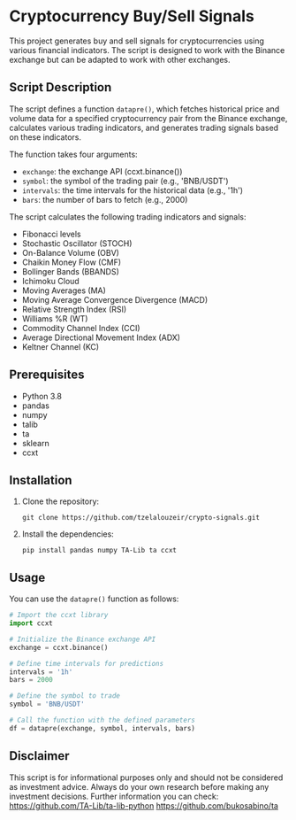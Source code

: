 # Cryptocurrency Buy/Sell Signals

This project generates buy and sell signals for cryptocurrencies using various financial indicators. The script is designed to work with the Binance exchange but can be adapted to work with other exchanges.
## Script Description

The script defines a function `datapre()`, which fetches historical price and volume data for a specified cryptocurrency pair from the Binance exchange, calculates various trading indicators, and generates trading signals based on these indicators.

The function takes four arguments:
- `exchange`: the exchange API (ccxt.binance())
- `symbol`: the symbol of the trading pair (e.g., 'BNB/USDT')
- `intervals`: the time intervals for the historical data (e.g., '1h')
- `bars`: the number of bars to fetch (e.g., 2000)

The script calculates the following trading indicators and signals:

- Fibonacci levels
- Stochastic Oscillator (STOCH)
- On-Balance Volume (OBV)
- Chaikin Money Flow (CMF)
- Bollinger Bands (BBANDS)
- Ichimoku Cloud
- Moving Averages (MA)
- Moving Average Convergence Divergence (MACD)
- Relative Strength Index (RSI)
- Williams %R (WT)
- Commodity Channel Index (CCI)
- Average Directional Movement Index (ADX)
- Keltner Channel (KC)

## Prerequisites

- Python 3.8
- pandas
- numpy
- talib
- ta
- sklearn
- ccxt

## Installation

1. Clone the repository:
    ```
    git clone https://github.com/tzelalouzeir/crypto-signals.git
    ```

2. Install the dependencies:
    ```
    pip install pandas numpy TA-Lib ta ccxt
    ```


## Usage

You can use the `datapre()` function as follows:

```python
# Import the ccxt library
import ccxt

# Initialize the Binance exchange API
exchange = ccxt.binance()

# Define time intervals for predictions
intervals = '1h'
bars = 2000

# Define the symbol to trade
symbol = 'BNB/USDT'

# Call the function with the defined parameters
df = datapre(exchange, symbol, intervals, bars)
```

## Disclaimer
This script is for informational purposes only and should not be considered as investment advice. Always do your own research before making any investment decisions.
Further information you can check:
https://github.com/TA-Lib/ta-lib-python
https://github.com/bukosabino/ta
